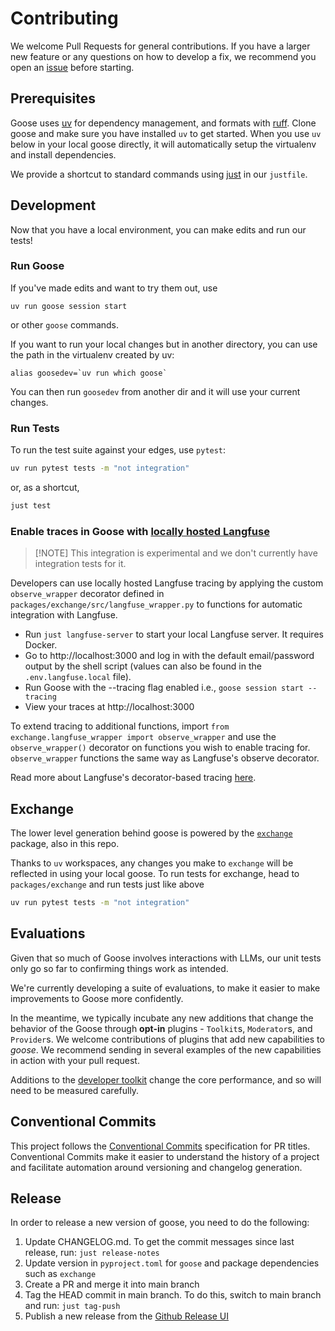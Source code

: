 # Contributing

We welcome Pull Requests for general contributions. If you have a larger new feature or any questions on how to develop a fix, we recommend you open an [issue][issues] before starting.

## Prerequisites

Goose uses [uv][uv] for dependency management, and formats with [ruff][ruff].
Clone goose and make sure you have installed `uv` to get started. When you use
`uv` below in your local goose directly, it will automatically setup the virtualenv
and install dependencies.

We provide a shortcut to standard commands using [just][just] in our `justfile`.

## Development

Now that you have a local environment, you can make edits and run our tests!

### Run Goose

If you've made edits and want to try them out, use

```
uv run goose session start
```

or other `goose` commands.

If you want to run your local changes but in another directory, you can use the path in
the virtualenv created by uv:

```
alias goosedev=`uv run which goose`
```

You can then run `goosedev` from another dir and it will use your current changes.

### Run Tests

To run the test suite against your edges, use `pytest`:

```sh
uv run pytest tests -m "not integration"
```

or, as a shortcut,

```sh
just test
```

### Enable traces in Goose with [locally hosted Langfuse](https://langfuse.com/docs/deployment/self-host)
> [!NOTE] This integration is experimental and we don't currently have integration tests for it. 

Developers can use locally hosted Langfuse tracing by applying the custom `observe_wrapper` decorator defined in `packages/exchange/src/langfuse_wrapper.py` to functions for automatic integration with Langfuse. 

- Run `just langfuse-server` to start your local Langfuse server. It requires Docker.
- Go to http://localhost:3000 and log in with the default email/password output by the shell script (values can also be found in the `.env.langfuse.local` file).
- Run Goose with the --tracing flag enabled i.e., `goose session start --tracing`
- View your traces at http://localhost:3000

To extend tracing to additional functions, import `from exchange.langfuse_wrapper import observe_wrapper` and use the `observe_wrapper()` decorator on functions you wish to enable tracing for. `observe_wrapper` functions the same way as Langfuse's observe decorator. 

Read more about Langfuse's decorator-based tracing [here](https://langfuse.com/docs/sdk/python/decorators).

## Exchange

The lower level generation behind goose is powered by the [`exchange`][ai-exchange] package, also in this repo.

Thanks to `uv` workspaces, any changes you make to `exchange` will be reflected in using your local goose. To run tests
for exchange, head to `packages/exchange` and run tests just like above

```sh
uv run pytest tests -m "not integration"
```

## Evaluations

Given that so much of Goose involves interactions with LLMs, our unit tests only go so far to confirming things work as intended.

We're currently developing a suite of evaluations, to make it easier to make improvements to Goose more confidently.

In the meantime, we typically incubate any new additions that change the behavior of the Goose through **opt-in** plugins - `Toolkit`s, `Moderator`s, and `Provider`s. We welcome contributions of plugins that add new capabilities to *goose*. We recommend sending in several examples of the new capabilities in action with your pull request.

Additions to the [developer toolkit][developer] change the core performance, and so will need to be measured carefully.

## Conventional Commits

This project follows the [Conventional Commits](https://www.conventionalcommits.org/en/v1.0.0/) specification for PR titles. Conventional Commits make it easier to understand the history of a project and facilitate automation around versioning and changelog generation.

## Release

In order to release a new version of goose, you need to do the following:
1. Update CHANGELOG.md. To get the commit messages since last release, run: `just release-notes`
2. Update version in `pyproject.toml` for `goose` and package dependencies such as `exchange`
3. Create a PR and merge it into main branch
4. Tag the HEAD commit in main branch. To do this, switch to main branch and run: `just tag-push`
5. Publish a new release from the [Github Release UI](https://github.com/block-open-source/goose/releases)


[issues]: https://github.com/block-open-source/goose/issues
[goose-plugins]: https://github.com/block-open-source/goose-plugins
[ai-exchange]: https://github.com/block-open-source/goose/tree/main/packages/exchange
[developer]: https://github.com/block-open-source/goose/blob/dfecf829a83021b697bf2ecc1dbdd57d31727ddd/src/goose/toolkit/developer.py
[uv]: https://docs.astral.sh/uv/
[ruff]: https://docs.astral.sh/ruff/
[just]: https://github.com/casey/just
[adding-toolkit]: https://block-open-source.github.io/goose/configuration.html#adding-a-toolkit
